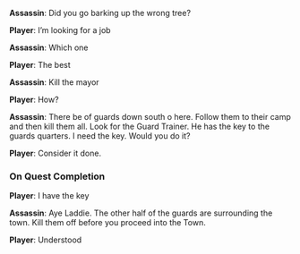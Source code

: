 **Assassin**: Did you go barking up the wrong tree?

**Player**: I’m looking for a job

**Assassin**: Which one

**Player**: The best

**Assassin**: Kill the mayor

**Player**: How?

**Assassin**: There be of guards down south o here. Follow them to their camp and then kill them all. Look for the Guard Trainer. He has the key to the guards quarters. I need the key. Would you do it?

**Player**: Consider it done. 

<h3>On Quest Completion</h3>

**Player**: I have the key

**Assassin**: Aye Laddie. The other half of the guards are surrounding the town. Kill them off before you proceed into the Town. 

**Player**: Understood
